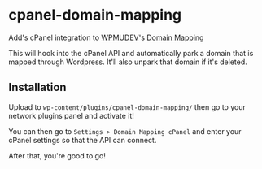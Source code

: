 # cpanel-domain-mapping

Add's cPanel integration to [WPMUDEV](http://wpmudev.org)'s [Domain Mapping](http://premium.wpmudev.org/project/domain-mapping/)

This will hook into the cPanel API and automatically park a domain that is mapped through Wordpress. It'll also unpark that domain if it's deleted.


## Installation

Upload to `wp-content/plugins/cpanel-domain-mapping/` then go to your network plugins panel and activate it!

You can then go to `Settings > Domain Mapping cPanel` and enter your cPanel settings so that the API can connect.

After that, you're good to go!